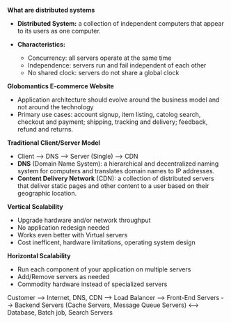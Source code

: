 **What are distributed systems**
- **Distributed System:** a collection of independent computers that appear to its users as one computer.

- **Characteristics:**
    - Concurrency: all servers operate at the same time
    - Independence: servers run and fail independent of each other
    - No shared clock: servers do not share a global clock

**Globomantics E-commerce Website**
- Application architecture should evolve around the business model and not around the technology
- Primary use cases: account signup, item listing, catolog search, checkout and payment; shipping, tracking and delivery; feedback, refund and returns. 

**Traditional Client/Server Model**
- Client --> DNS --> Server (Single) --> CDN
- **DNS**  (Domain Name System): a hierarchical and decentralized naming system for computers and translates domain names to IP addresses.
- **Content Delivery Network** (CDN): a collection of distributed servers that deliver static pages and other content to a user based on their geographic location.

**Vertical Scalability**
- Upgrade hardware and/or network throughput
- No application redesign needed
- Works even better with Virtual servers
- Cost inefficent, hardware limitations, operating system design

**Horizontal Scalability**
- Run each component of your application on multiple servers
- Add/Remove servers as needed
- Commodity hardware instead of specialized servers

Customer --> Internet, DNS, CDN --> Load Balancer --> Front-End Servers --> Backend Servers (Cache Servers, Message Queue Servers) <--> Database, Batch job, Search Servers